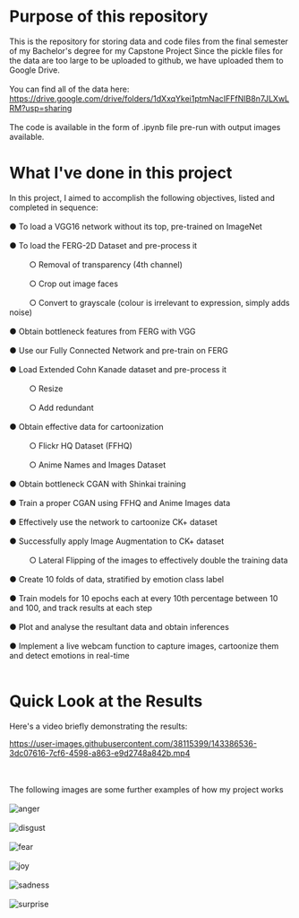 # Purpose of this repository
This is the repository for storing data and code files from the final semester of my Bachelor's degree for my Capstone Project
Since the pickle files for the data are too large to be uploaded to github, we have uploaded them to Google Drive. 
<br></br>You can find all of the data here: https://drive.google.com/drive/folders/1dXxqYkei1ptmNacIFFfNIB8n7JLXwLRM?usp=sharing
<br></br>The code is available in the form of .ipynb file pre-run with output images available.
# What I've done in this project
In this project, I aimed to accomplish the following objectives, listed and completed in
sequence:<br></br>
● To load a VGG16 network without its top, pre-trained on ImageNet<br></br>
● To load the FERG-2D Dataset and pre-process it<br></br>
&nbsp;&nbsp;&nbsp;&nbsp;&nbsp;&nbsp;&nbsp;&nbsp;&nbsp;○ Removal of transparency (4th channel)<br></br>
&nbsp;&nbsp;&nbsp;&nbsp;&nbsp;&nbsp;&nbsp;&nbsp;&nbsp;○ Crop out image faces<br></br>
&nbsp;&nbsp;&nbsp;&nbsp;&nbsp;&nbsp;&nbsp;&nbsp;&nbsp;○ Convert to grayscale (colour is irrelevant to expression, simply adds noise)<br></br>
● Obtain bottleneck features from FERG with VGG<br></br>
● Use our Fully Connected Network and pre-train on FERG<br></br>
● Load Extended Cohn Kanade dataset and pre-process it<br></br>
&nbsp;&nbsp;&nbsp;&nbsp;&nbsp;&nbsp;&nbsp;&nbsp;&nbsp;○ Resize<br></br>
&nbsp;&nbsp;&nbsp;&nbsp;&nbsp;&nbsp;&nbsp;&nbsp;&nbsp;○ Add redundant <br></br>
● Obtain effective data for cartoonization<br></br>
&nbsp;&nbsp;&nbsp;&nbsp;&nbsp;&nbsp;&nbsp;&nbsp;&nbsp;○ Flickr HQ Dataset (FFHQ)<br></br>
&nbsp;&nbsp;&nbsp;&nbsp;&nbsp;&nbsp;&nbsp;&nbsp;&nbsp;○ Anime Names and Images Dataset<br></br>
● Obtain bottleneck CGAN with Shinkai training<br></br>
● Train a proper CGAN using FFHQ and Anime Images data<br></br>
● Effectively use the network to cartoonize CK+ dataset<br></br>
● Successfully apply Image Augmentation to CK+ dataset<br></br>
&nbsp;&nbsp;&nbsp;&nbsp;&nbsp;&nbsp;&nbsp;&nbsp;&nbsp;○ Lateral Flipping of the images to effectively double the training data<br></br>
● Create 10 folds of data, stratified by emotion class label<br></br>
● Train models for 10 epochs each at every 10th percentage between 10 and 100, and
track results at each step<br></br>
● Plot and analyse the resultant data and obtain inferences<br></br>
● Implement a live webcam function to capture images, cartoonize them and detect
emotions in real-time<br></br>
# Quick Look at the Results
Here's a video briefly demonstrating the results:

https://user-images.githubusercontent.com/38115399/143386536-3dc07616-7cf6-4598-a863-e9d2748a842b.mp4


<br></br>
The following images are some further examples of how my project works
<br></br>
![anger](https://user-images.githubusercontent.com/38115399/143385663-4b62cf94-270c-4300-9557-552b2287abf6.JPG)
<br></br>
![disgust](https://user-images.githubusercontent.com/38115399/143385684-bcef73e3-e7e7-43ad-a231-c92d6e6a1b00.JPG)
<br></br>
![fear](https://user-images.githubusercontent.com/38115399/143385689-d0390b8e-c546-43c9-acc2-a0f0f27d2bb6.JPG)
<br></br>
![joy](https://user-images.githubusercontent.com/38115399/143385700-842b4e55-a201-47b1-bd80-00500fd68a8f.JPG)
<br></br>
![sadness](https://user-images.githubusercontent.com/38115399/143385707-b5ed8163-7994-45e8-b306-b1ac38d9ae4c.JPG)
<br></br>
![surprise](https://user-images.githubusercontent.com/38115399/143385710-2957164e-724b-4d9f-abb7-14cf65089ad9.JPG)
<br></br>
